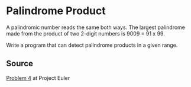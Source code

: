 # Palindrome Product

A palindromic number reads the same both ways. The largest palindrome made from the product of two 2-digit numbers is 9009 = 91 x 99.

Write a program that can detect palindrome products in a given range.

## Source
[Problem 4](http://projecteuler.net/problem=4) at Project Euler
